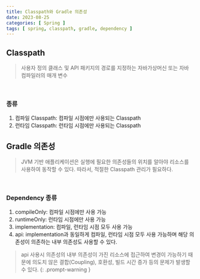 ```yaml
---
title: Classpath와 Gradle 의존성
date: 2023-08-25
categories: [ Spring ]
tags: [ spring, classpath, gradle, dependency ]
---
```


## Classpath
> 사용자 정의 클래스 및 API 패키지의 경로를 지정하는 자바가상머신 또는 자바 컴파일러의 매개 변수

<br>


### 종류
1. 컴파일 Classpath: 컴파일 시점에만 사용되는 Classpath
2. 런타임 Classpath: 런타임 시점에만 사용되는 Classpath

## Gradle 의존성
> JVM 기반 애플리케이션은 실행에 필요한 의존성들의 위치를 알아야 리소스를 사용하여 동작할 수 있다. 따라서, 적절한 Classpath 관리가 필요하다.

<br>

### Dependency 종류
1. compileOnly: 컴파일 시점에만 사용 가능
2. runtimeOnly: 런타임 시점에만 사용 가능
3. implementation: 컴파일, 런타임 시점 모두 사용 가능
4. api: implementation과 동일하게 컴파일, 런타임 시점 모두 사용 가능하며 해당 의존성이 의존하는 내부 의존성도 사용할 수 있다.

> api 사용시 의존성의 내부 의존성이 가진 리소스에 접근하여 변경이 가능하기 때문에 의도치 않은 결합(Coupling), 호환성, 빌드 시간 증가 등의 문제가 발생할 수 있다.
{: .prompt-warning }
